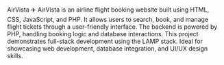 AirVista ✈️
AirVista is an airline flight booking website built using HTML, CSS, JavaScript, and PHP.
It allows users to search, book, and manage flight tickets through a user-friendly interface.
The backend is powered by PHP, handling booking logic and database interactions.
This project demonstrates full-stack development using the LAMP stack.
Ideal for showcasing web development, database integration, and UI/UX design skills.
